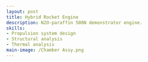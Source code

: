 ```yaml
---
layout: post
title: Hybrid Rocket Engine
description: N2O-paraffin 500N demonstrator engine. 
skills: 
- Propulsion system design
- Structural analysis
- Thermal analysis
main-image: /Chamber Assy.png 
---
```

